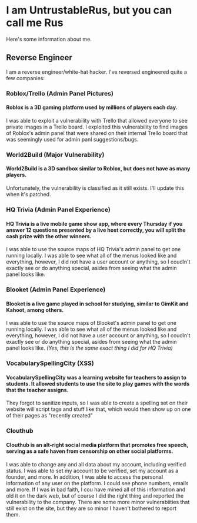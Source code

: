 # I am UntrustableRus, but you can call me Rus
Here's some information about me.
## Reverse Engineer
I am a reverse engineer/white-hat hacker. I've reversed engineered quite a few companies:
### Roblox/Trello (Admin Panel Pictures)
#### Roblox is a 3D gaming platform used by millions of players each day.
I was able to exploit a vulnerability with Trello that allowed everyone to see private images in a Trello board. I exploited this vulnerability to find images of Roblox's admin panel that were shared on their internal Trello board that was seemingly used for admin panl suggestions/bugs.
### World2Build (Major Vulnerability)
#### World2Build is a 3D sandbox similar to Roblox, but does not have as many players.
Unfortunately, the vulnerability is classified as it still exists. I'll update this when it's patched.
### HQ Trivia (Admin Panel Experience)
#### HQ Trivia is a live mobile game show app, where every Thursday if you answer 12 questions presented by a live host correctly, you will split the cash prize with the other winners.
I was able to use the source maps of HQ Trivia's admin panel to get one running locally. I was able to see what all of the menus looked like and everything, however, I did not have a user account or anything, so I coudln't exactly see or do anything special, asides from seeing what the admin panel looks like.
### Blooket (Admin Panel Experience)
#### Blooket is a live game played in school for studying, similar to GimKit and Kahoot, among others.
I was able to use the source maps of Blooket's admin panel to get one running locally. I was able to see what all of the menus looked like and everything, however, I did not have a user account or anything, so I coudln't exactly see or do anything special, asides from seeing what the admin panel looks like. *(Yes, this is the same exact thing I did for HQ Trivia)*
### VocabularySpellingCity (XSS)
#### VocabularySpellingCity was a learning website for teachers to assign to students. It allowed students to use the site to play games with the words that the teacher assigns.
They forgot to sanitize inputs, so I was able to create a spelling set on their website will script tags and stuff like that, which would then show up on one of their pages as "recently created"
### Clouthub
#### Clouthub is an alt-right social media platform that promotes free speech, serving as a safe haven from censorship on other social platforms.
I was able to change any and all data about my account, including verified status. I was able to set my account to be verified, set my account as a founder, and more. In addition, I was able to access the personal information of any user on the platform. I could see phone numbers, emails and more. If I was in bad faith, I cou have mined all of this information and old it on the dark web, but of course I did the right thing and reported the vulnerability to the company. There are some more minor vulnerabiities that still exist on the site, but they are so minor I haven't bothered to report them.
